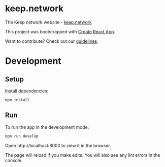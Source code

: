 # keep.network

The Keep network website - [keep.network](https://keep.network)

This project was bootstrapped with [Create React App](https://github.com/facebookincubator/create-react-app).

Want to contribute? Check out our [guidelines](CONTRIBUTING.md).

# Development
## Setup
Install dependencies:

```sh
npm install 
```

## Run
To run the app in the development mode:
```sh
npm run develop
```


Open http://localhost:8000 to view it in the browser.

The page will reload if you make edits. You will also see any lint errors in the console.
